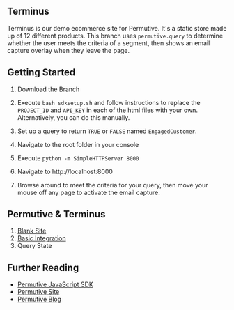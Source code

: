 ## Terminus

Terminus is our demo ecommerce site for Permutive. It's a static store made up of 12 different products.
This branch uses `permutive.query` to determine whether the user meets the criteria of a segment, then shows an email capture overlay when they leave the page.

## Getting Started

1. Download the Branch

2. Execute `bash sdksetup.sh` and follow instructions to replace the `PROJECT_ID` and `API_KEY` in each of the html files with your own. Alternatively, you can do this manually.

3. Set up a query to return `TRUE` or `FALSE` named `EngagedCustomer`.

4. Navigate to the root folder in your console

5. Execute `python -m SimpleHTTPServer 8000`

6. Navigate to http://localhost:8000

7. Browse around to meet the criteria for your query, then move your mouse off any page to activate the email capture.

## Permutive & Terminus

1. [Blank Site](https://github.com/permutive/demo-ecom)
2. [Basic Integration](https://github.com/permutive/demo-ecom/tree/basic-integration)
3. Query State

## Further Reading

- [Permutive JavaScript SDK](https://github.com/permutive/permutive-javascript)
- [Permutive Site](http://www.permutive.com)
- [Permutive Blog](http://blog.permutive.com)
